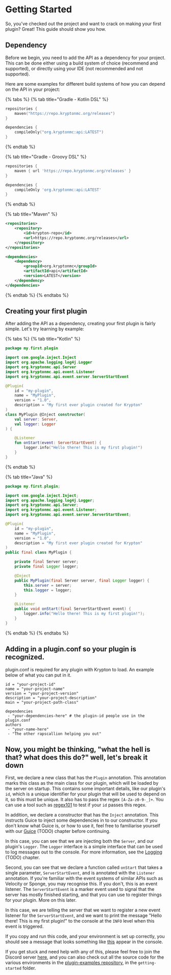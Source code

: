 # Getting Started

So, you've checked out the project and want to crack on making your first plugin? Great! This guide should show you how.

## Dependency

Before we begin, you need to add the API as a dependency for your project. This can be done either using a build
system of choice (recommend and supported), or directly using your IDE (not recommended and not supported).

Here are some examples for different build systems of how you can depend on the API in your project:

{% tabs %}
{% tab title="Gradle - Kotlin DSL" %}
```kotlin
repositories {
    maven("https://repo.kryptonmc.org/releases")
}

dependencies {
    compileOnly("org.kryptonmc:api:LATEST")
}
```
{% endtab %}

{% tab title="Gradle - Groovy DSL" %}
```groovy
repositories {
    maven { url 'https://repo.kryptonmc.org/releases' }
}

dependencies {
    compileOnly 'org.kryptonmc:api:LATEST'
}
```
{% endtab %}

{% tab title="Maven" %}
```xml
<repositories>
    <repository>
        <id>krypton-repo</id>
        <url>https://repo.kryptonmc.org/releases</url>
    </repository>
</repositories>

<dependencies>
    <dependency>
        <groupId>org.kryptonmc</groupId>
        <artifactId>api</artifactId>
        <version>LATEST</version>
    </dependency>
</dependencies>
```
{% endtab %}
{% endtabs %}

## Creating your first plugin

After adding the API as a dependency, creating your first plugin is fairly simple. Let's try learning by example:

{% tabs %}
{% tab title="Kotlin" %}
```kotlin
package my.first.plugin

import com.google.inject.Inject
import org.apache.logging.log4j.Logger
import org.kryptonmc.api.Server
import org.kryptonmc.api.event.Listener
import org.kryptonmc.api.event.server.ServerStartEvent

@Plugin(
    id = "my-plugin",
    name = "MyPlugin",
    version = "1.0",
    description = "My first ever plugin created for Krypton"
)
class MyPlugin @Inject constructor(
    val server: Server,
    val logger: Logger
) {

    @Listener
    fun onStart(event: ServerStartEvent) {
        logger.info("Hello there! This is my first plugin!")
    }
}
```
{% endtab %}

{% tab title="Java" %}
```java
package my.first.plugin;

import com.google.inject.Inject;
import org.apache.logging.log4j.Logger;
import org.kryptonmc.api.Server;
import org.kryptonmc.api.event.Listener;
import org.kryptonmc.api.event.server.ServerStartEvent;

@Plugin(
    id = "my-plugin",
    name = "MyPlugin",
    version = "1.0",
    description = "My first ever plugin created for Krypton"
)
public final class MyPlugin {

    private final Server server;
    private final Logger logger;

    @Inject
    public MyPlugin(final Server server, final Logger logger) {
        this.server = server;
        this.logger = logger;
    }

    @Listener
    public void onStart(final ServerStartEvent event) {
        logger.info("Hello there! This is my first plugin!");
    }
}
```
{% endtab %}
{% endtabs %}

## Adding in a plugin.conf so your plugin is recognized.

plugin.conf is required for any plugin with Krypton to load. An example below of what you can put in it.
```
id = "your-project-id"
name = "your-project-name"
version = "your-project-version"
description = "your-project-description"
main = "your-project-path-class"

dependencies
 - "your-dependencies-here" # the plugin-id people use in the plugin.conf
authors
 - "your-name-here"
 - "The other rapscallion helping you out"
```

## Now, you might be thinking, "what the hell is that? what does this do?" well, let's break it down

First, we declare a new class that has the `Plugin` annotation. This annotation marks this class as the main
class for our plugin, which will be loaded by the server on startup. This contains some important details, like
our plugin's `id`, which is a unique identifier for your plugin that will be used to depend on it, so this must
be unique. It also has to pass the regex `[A-Za-z0-9-_]+`. You can use a tool such as [regex101](https://regex101.com)
to test if your `id` passes this regex.

In addition, we declare a constructor that has the `Inject` annotation. This instructs Guice to inject some dependencies
in to our constructor. If you don't know what Guice is, or how to use it, feel free to familiarise yourself with our
[Guice](guice.md) (TODO) chapter before continuing.

In this case, you can see that we are injecting both the `Server`, and our plugin's `Logger`. The `Logger` interface
is a simple interface that can be used to log messages out to the console. For more information, see the
[Logging](logging.md) (TODO) chapter.

Second, you can see that we declare a function called `onStart` that takes a single parameter, `ServerStartEvent`, and
is annotated with the `Listener` annotation. If you're familiar with the event systems of similar APIs such as
Velocity or Sponge, you may recognise this. If you don't, this is an event listener. The `ServerStartEvent` is a marker
event used to signal that the server has mostly finished starting, and that you can use to register things for your
plugin. More on this later.

In this case, we are telling the server that we want to register a new event listener for the `ServerStartEvent`, and
we want to print the message "Hello there! This is my first plugin!" to the console at the `INFO` level when this
event is triggered.

If you copy and run this code, and your environment is set up correctly, you should see a message that looks something
like [this](https://i.imgur.com/KyUXMjV.png) appear in the console.

If you get stuck and need help with any of this, please feel free to join the Discord server
[here](https://discord.gg/4QuwYACDRX), and you can also check out all the source code for the various environments
in the [plugin-examples repository](https://github.com/KryptonMC/plugin-examples), in the `getting-started` folder.
